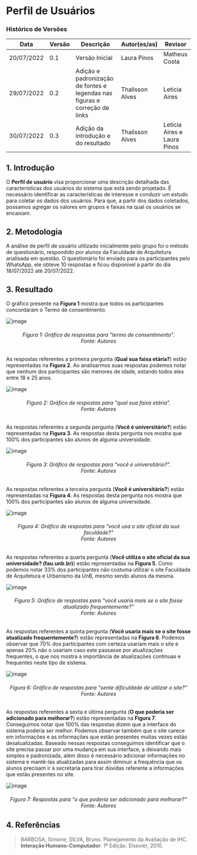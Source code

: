  
# Perfil de Usuários

### Histórico de Versões

**Data** | **Versão** | **Descrição** | **Autor(es/as)** | **Revisor**
--- | --- | --- | --- | ---
20/07/2022 | 0.1 | Versão Inicial | Laura Pinos | Matheus Costa
29/07/2022 | 0.2 | Adição e padronização de fontes e legendas nas figuras e correção de links | Thalisson Alves | Letícia Aires
30/07/2022 | 0.3 | Adição da introdução e do resultado | Thalisson Alves | Letícia Aires e Laura Pinos

## 1. Introdução

O **Perfil de usuário** visa proporcionar uma descrição detalhada das características dos usuários do sistema que está sendo projetado. É necessário identificar as características de interesse e conduzir um estudo para coletar os dados dos usuários. Para que, a partir dos dados coletados, possamos agregar os valores em grupos e faixas na qual os usuários se encaixam.

## 2. Metodologia

A análise de perfil de usuário utilizado inicialmente pelo grupo foi o método de questionário, respondido por alunos da Faculdade de Arquitetura analisada em questão. O questionário foi enviado para os participantes pelo WhatsApp, ele obteve 10 respostas e ficou disponível a partir do dia 18/07/2022 até 20/07/2022.

## 3. Resultado

O gráfico presente na **Figura 1** mostra que todos os participantes concordaram o Termo de consentimento.

![image](https://user-images.githubusercontent.com/62102447/180108714-9b2a5a32-0d49-4149-9060-a8ddbd1eb7bb.png)
<h6 align = "center">Figura 1: Gráfico de respostas para "termo de consentimento".
<br>Fonte: Autores</h6>

As respostas referentes a primeira pergunta (**Qual sua faixa etária?**) estão representadas na **Figura 2**. Ao analisarmos suas respostas podemos notar que nenhum dos participantes são menores de idade, estando todos eles entre 18 e 25 anos.

![image](https://user-images.githubusercontent.com/62102447/180108760-89a437ac-eb38-4c54-bea1-901c4a8fa494.png)
<h6 align = "center">Figura 2: Gráfico de respostas para "qual sua faixa etária".
<br>Fonte: Autores</h6>

As respostas referentes a segunda pergunta (**Você é universitário?**) estão representadas na **Figura 3**. As respostas desta pergunta nos mostra que 100% dos participantes são alunos de alguma universidade.

![image](https://user-images.githubusercontent.com/62102447/180108791-af4b323a-5c0b-4c09-baaa-f6d84dfc1986.png)
<h6 align = "center">Figura 3: Gráfico de respostas para "você é universitário?".
<br>Fonte: Autores</h6>

As respostas referentes a terceira pergunta (**Você é universitário?**) estão representadas na **Figura 4**. As respostas desta pergunta nos mostra que 100% dos participantes são alunos de alguma universidade.

![image](https://user-images.githubusercontent.com/62102447/180108841-d282c9df-0dd5-4758-836f-f51673c17e28.png)
<h6 align = "center">Figura 4: Gráfico de respostas para "você usa o site oficial da sua faculdade?"
<br>Fonte: Autores</h6>

As respostas referentes a quarta pergunta (**Você utiliza o site oficial da sua universidade? (fau.unb.br)**) estão representadas na **Figura 5**. Como podemos notar 33% dos participantes não costuma utilizar o site Faculdade de Arquitetura e Urbanismo da UnB, mesmo sendo alunos da mesma.

![image](https://user-images.githubusercontent.com/62102447/180109053-6d9e5459-e000-4a15-ac6f-e8818321bcb9.png)
<h6 align = "center">Figura 5: Gráfico de respostas para "você usaria mais se o site fosse atualizado frequentemente?"
<br>Fonte: Autores</h6>

As respostas referentes a quinta pergunta (**Você usaria mais se o site fosse atualizado frequentemente?**) estão representadas na **Figura 6**. Podemos observar que 70% dos participantes com certeza usariam mais o site e apenas 20% não o usariam caso este passasse por atualizações frequentes, o que nos mostra a importância de atualizações contínuas e frequentes neste tipo de sistema.

![image](https://user-images.githubusercontent.com/62102447/180109091-d82909b3-1c6c-420d-aca6-61764b61dda9.png)
<h6 align = "center">Figura 6: Gráfico de respostas para "sente dificuldade de utilizar o site?"
<br>Fonte: Autores</h6>

As respostas referentes a sexta e última pergunta (**O que poderia ser adicionado para melhorar?**) estão representadas na **Figura 7**. Conseguimos notar que 100% das respostas dizem que a interface do sistema poderia ser melhor. Podemos observar também que o site carece em informações e as informações que estão presentes muitas vezes estão desatualizadas. Baseado nessas respostas conseguimos identificar que o site precisa passar por uma mudança em sua interface, a deixando mais simples e padronizada, além disso é necessário adicionar informações no sistema e mantê-las atualizadas para assim diminuir a frequência que os alunos precisam ir à secretaria para tirar dúvidas referente a informações que estão presentes no site.

![image](https://user-images.githubusercontent.com/62102447/180109183-c1dcddee-804e-443e-9c65-31c90f70041e.png)
<h6 align = "center">Figura 7: Respostas para "o que poderia ser adicionado para melhorar?"
<br>Fonte: Autores</h6>

## 4. Referências
> BARBOSA, Simone; SILVA, Bruno. Planejamento da Avaliação de IHC. **Interação Humano-Computador**. 1ª Edição. Elsevier, 2010.

